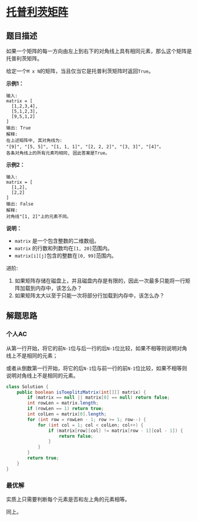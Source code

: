 # [托普利茨矩阵](https://leetcode-cn.com/problems/toeplitz-matrix/)

## 题目描述

如果一个矩阵的每一方向由左上到右下的对角线上具有相同元素，那么这个矩阵是托普利茨矩阵。

给定一个`M x N`的矩阵，当且仅当它是托普利茨矩阵时返回`True`。

**示例1：**

```
输入: 
matrix = [
  [1,2,3,4],
  [5,1,2,3],
  [9,5,1,2]
]
输出: True
解释:
在上述矩阵中, 其对角线为:
"[9]", "[5, 5]", "[1, 1, 1]", "[2, 2, 2]", "[3, 3]", "[4]"。
各条对角线上的所有元素均相同, 因此答案是True。
```

**示例2：**

```
输入:
matrix = [
  [1,2],
  [2,2]
]
输出: False
解释: 
对角线"[1, 2]"上的元素不同。
```

**说明：**

- `matrix` 是一个包含整数的二维数组。
- `matrix` 的行数和列数均在`[1, 20]`范围内。
- `matrix[i][j]`包含的整数在`[0, 99]`范围内。

进阶:

1. 如果矩阵存储在磁盘上，并且磁盘内存是有限的，因此一次最多只能将一行矩阵加载到内存中，该怎么办？
2. 如果矩阵太大以至于只能一次将部分行加载到内存中，该怎么办？

## 解题思路

### 个人AC

从第一行开始，将它的前`N-1`位与后一行的后`N-1`位比较，如果不相等则说明对角线上不是相同的元素；

或者从倒数第一行开始，将它的后`N-1`位与前一行的前`N-1`位比较，如果不相等则说明对角线上不是相同的元素。	

```java
class Solution {
    public boolean isToeplitzMatrix(int[][] matrix) {
        if (matrix == null || matrix[0] == null) return false;
        int rowLen = matrix.length;
        if (rowLen == 1) return true;
        int colLen = matrix[0].length;
        for (int row = rowLen - 1; row >= 1; row--) {
            for (int col = 1; col < colLen; col++) {
                if (matrix[row][col] != matrix[row - 1][col - 1]) {
                    return false;
                }
            }
        }
        return true;
    }
}
```

### 最优解

实质上只需要判断每个元素是否和左上角的元素相等。

同上。